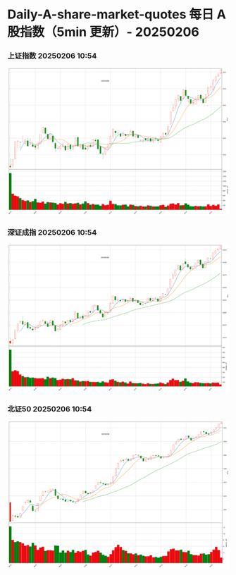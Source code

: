 
# Daily-A-share-market-quotes 每日 A 股指数（5min 更新）- 20250206

### 上证指数 20250206 10:54
![](./fig/2025/2/20250206-sh000001.png)

### 深证成指 20250206 10:54
![](./fig/2025/2/20250206-sz399001.png)

### 北证50 20250206 10:54
![](./fig/2025/2/20250206-bj899050.png)
